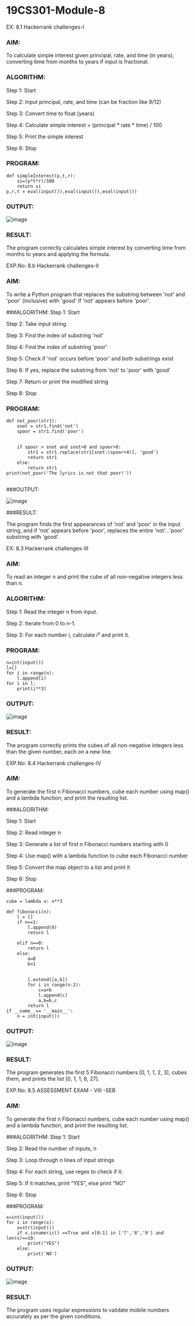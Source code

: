 # 19CS301-Module-8

EX: 8.1  Hackerrank challenges-I

### AIM: 

To calculate simple interest given principal, rate, and time (in years), converting time from months to years if input is fractional.



### ALGORITHM:
Step 1: Start

Step 2: Input principal, rate, and time (can be fraction like 9/12)

Step 3: Convert time to float (years)

Step 4: Calculate simple interest = (principal * rate * time) / 100

Step 5: Print the simple interest

Step 6: Stop


### PROGRAM:
```
def simpleInterest(p,t,r):
    si=(p*t*r)/100
    return si
p,r,t = eval(input()),eval(input()),eval(input())    
```
### OUTPUT:
![image](https://github.com/user-attachments/assets/8378646d-dfbd-490a-a76c-e80a2f7c7e57)



### RESULT: 

The program correctly calculates simple interest by converting time from months to years and applying the formula.

EXP.No: 8.b  Hackerrank challenges-II

### AIM: 

To write a Python program that replaces the substring between 'not' and 'poor' (inclusive) with 'good' if 'not' appears before 'poor'.

###ALGORITHM:
Step 1: Start

Step 2: Take input string

Step 3: Find the index of substring 'not'

Step 4: Find the index of substring 'poor'

Step 5: Check if 'not' occurs before 'poor' and both substrings exist

Step 6: If yes, replace the substring from 'not' to 'poor' with 'good'

Step 7: Return or print the modified string

Step 8: Stop


### PROGRAM:
```
def not_poor(str1):
    snot = str1.find('not')
    spoor = str1.find('poor')
    
    
    if spoor > snot and snot>0 and spoor>0:
        str1 = str1.replace(str1[snot:(spoor+4)], 'good')
        return str1
    else:
        return str1
print(not_poor('The lyrics is not that poor!'))       
    
```
###OUTPUT:


![image](https://github.com/user-attachments/assets/f2e9be34-63cc-479c-bc52-badfe9a9e5ff)




###RESULT: 

The program finds the first appearances of 'not' and 'poor' in the input string, and if 'not' appears before 'poor', replaces the entire 'not'...'poor' substring with 'good'.


EX: 8.3 Hackerrank challenges-III

### AIM: 

To read an integer n and print the cube of all non-negative integers less than n.

### ALGORITHM:

Step 1: Read the integer n from input.

Step 2: Iterate from 0 to n-1.

Step 3: For each number i, calculate i³ and print it.

### PROGRAM:


```
n=int(input())
l=[]
for i in range(n):
    l.append(i)
for i in l:
    print(i**3)     
```
### OUTPUT:

![image](https://github.com/user-attachments/assets/bd69dd6d-d387-4e5e-9dd4-d17d91855213)




### RESULT: 

The program correctly prints the cubes of all non-negative integers less than the given number, each on a new line.


EXP.No: 8.4  Hackerrank challenges-IV

### AIM:

To generate the first n Fibonacci numbers, cube each number using map() and a lambda function, and print the resulting list.

###ALGORITHM: 

Step 1: Start

Step 2: Read integer n

Step 3: Generate a list of first n Fibonacci numbers starting with 0

Step 4: Use map() with a lambda function to cube each Fibonacci number

Step 5: Convert the map object to a list and print it

Step 6: Stop


###PROGRAM:
```
cube = lambda x: x**3

def fibonacci(n):
    l = []
    if n==1:
        l.append(0)
        return l
        
    elif n==0:
        return l
    else:
        a=0
        b=1
        
        
        l.extend([a,b])
        for i in range(n-2):
            c=a+b
            l.append(c)
            a,b=b,c
        return l
if __name__== '__main__':
    n = int(input())
```
### OUTPUT:
 
![image](https://github.com/user-attachments/assets/65e85691-3744-4465-ab09-4a67e01ba8e6)


 

### RESULT: 

The program generates the first 5 Fibonacci numbers [0, 1, 1, 2, 3], cubes them, and prints the list [0, 1, 1, 8, 27].

EXP.No: 8.5  ASSESSMENT EXAM - VIII -SEB

### AIM:

To generate the first n Fibonacci numbers, cube each number using map() and a lambda function, and print the resulting list.

###ALGORITHM: 
Step 1: Start

Step 2: Read the number of inputs, n

Step 3: Loop through n lines of input strings

Step 4: For each string, use regex to check if it:
  
Step 5: If it matches, print "YES", else print "NO"

Step 6: Stop



###PROGRAM:
```
x=int(input())
for i in range(x):
    x=str(input())
    if x.isnumeric() ==True and x[0:1] in ['7','8','9'] and len(x)==10:
        print("YES")
    else:
        print('NO')
```
### OUTPUT:
 
![image](https://github.com/user-attachments/assets/fa530040-6eb9-4f39-aa80-3160a2362b56)


 

### RESULT: 

The program uses regular expressions to validate mobile numbers accurately as per the given conditions.




